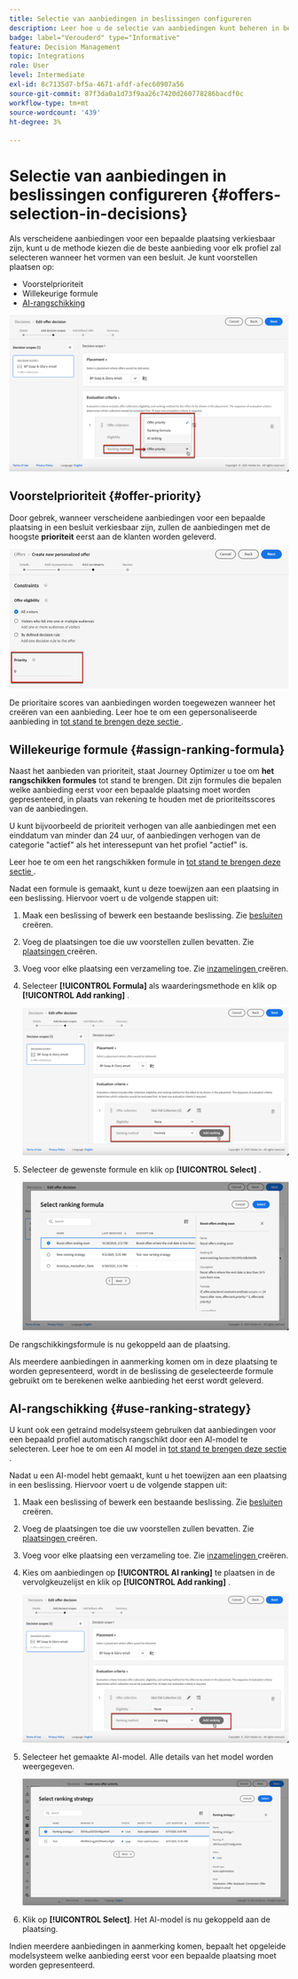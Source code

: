 ```yaml
---
title: Selectie van aanbiedingen in beslissingen configureren
description: Leer hoe u de selectie van aanbiedingen kunt beheren in beslissingen
badge: label="Verouderd" type="Informative"
feature: Decision Management
topic: Integrations
role: User
level: Intermediate
exl-id: 8c7135d7-bf5a-4671-afdf-afec60907a56
source-git-commit: 87f3da0a1d73f9aa26c7420d260778286bacdf0c
workflow-type: tm+mt
source-wordcount: '439'
ht-degree: 3%

---
```


# Selectie van aanbiedingen in beslissingen configureren {#offers-selection-in-decisions}

Als verscheidene aanbiedingen voor een bepaalde plaatsing verkiesbaar zijn, kunt u de methode kiezen die de beste aanbieding voor elk profiel zal selecteren wanneer het vormen van een besluit. Je kunt voorstellen plaatsen op:
* Voorstelprioriteit
* Willekeurige formule
* [AI-rangschikking](#use-ranking-strategy)

![](../assets/offer-rank-by.png)

## Voorstelprioriteit {#offer-priority}

Door gebrek, wanneer verscheidene aanbiedingen voor een bepaalde plaatsing in een besluit verkiesbaar zijn, zullen de aanbiedingen met de hoogste **prioriteit** eerst aan de klanten worden geleverd.

![](../assets/offer-priority.png)

De prioritaire scores van aanbiedingen worden toegewezen wanneer het creëren van een aanbieding. Leer hoe te om een gepersonaliseerde aanbieding in [ tot stand te brengen deze sectie ](../offer-library/creating-personalized-offers.md).

## Willekeurige formule {#assign-ranking-formula}

Naast het aanbieden van prioriteit, staat Journey Optimizer u toe om **het rangschikken formules** tot stand te brengen. Dit zijn formules die bepalen welke aanbieding eerst voor een bepaalde plaatsing moet worden gepresenteerd, in plaats van rekening te houden met de prioriteitsscores van de aanbiedingen.

U kunt bijvoorbeeld de prioriteit verhogen van alle aanbiedingen met een einddatum van minder dan 24 uur, of aanbiedingen verhogen van de categorie &quot;actief&quot; als het interessepunt van het profiel &quot;actief&quot; is.

Leer hoe te om een het rangschikken formule in [ tot stand te brengen deze sectie ](../ranking/create-ranking-formulas.md).

Nadat een formule is gemaakt, kunt u deze toewijzen aan een plaatsing in een beslissing. Hiervoor voert u de volgende stappen uit:

1. Maak een beslissing of bewerk een bestaande beslissing. Zie [ besluiten ](../offer-activities/create-offer-activities.md) creëren.

1. Voeg de plaatsingen toe die uw voorstellen zullen bevatten. Zie [ plaatsingen ](../offer-library/creating-placements.md) creëren.

1. Voeg voor elke plaatsing een verzameling toe. Zie [ inzamelingen ](../offer-library/creating-collections.md) creëren.

1. Selecteer **[!UICONTROL Formula]** als waarderingsmethode en klik op **[!UICONTROL Add ranking]** .

   ![](../assets/offer-activity-ranking.png)

1. Selecteer de gewenste formule en klik op **[!UICONTROL Select]** .

   ![](../assets/ranking-selection.png)

De rangschikkingsformule is nu gekoppeld aan de plaatsing.

Als meerdere aanbiedingen in aanmerking komen om in deze plaatsing te worden gepresenteerd, wordt in de beslissing de geselecteerde formule gebruikt om te berekenen welke aanbieding het eerst wordt geleverd.

## AI-rangschikking {#use-ranking-strategy}

<!--If you are an [Adobe Experience Platform](https://experienceleague.adobe.com/docs/experience-platform/landing/home.html?lang=nl-NL){target="_blank"} user leveraging the **Offer Decisioning** application service,-->

U kunt ook een getraind modelsysteem gebruiken dat aanbiedingen voor een bepaald profiel automatisch rangschikt door een AI-model te selecteren. Leer hoe te om een AI model in [ tot stand te brengen deze sectie ](../ranking/create-ranking-strategies.md).

Nadat u een AI-model hebt gemaakt, kunt u het toewijzen aan een plaatsing in een beslissing. Hiervoor voert u de volgende stappen uit:

1. Maak een beslissing of bewerk een bestaande beslissing. Zie [ besluiten ](../offer-activities/create-offer-activities.md) creëren.

1. Voeg de plaatsingen toe die uw voorstellen zullen bevatten. Zie [ plaatsingen ](../offer-library/creating-placements.md) creëren.

1. Voeg voor elke plaatsing een verzameling toe. Zie [ inzamelingen ](../offer-library/creating-collections.md) creëren.

1. Kies om aanbiedingen op **[!UICONTROL AI ranking]** te plaatsen in de vervolgkeuzelijst en klik op **[!UICONTROL Add ranking]** .

   ![](../assets/ranking-selection-ai-ranking.png)

1. Selecteer het gemaakte AI-model. Alle details van het model worden weergegeven.

   ![](../assets/ranking-selection-ai-ranking-selected.png)

1. Klik op **[!UICONTROL Select]**. Het AI-model is nu gekoppeld aan de plaatsing.

Indien meerdere aanbiedingen in aanmerking komen, bepaalt het opgeleide modelsysteem welke aanbieding eerst voor een bepaalde plaatsing moet worden gepresenteerd.

